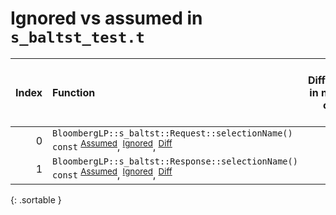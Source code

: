 # Ignored vs assumed in `s_baltst_test.t`

<script src="../sorttable.js"></script>

|   Index | Function                                                                                                                                                          |   Difference in number of lines |   Function size difference in bytes |   Number of lines in assumed build | Number of bytes in assumed build   |   Number of lines in ignored build | Number of bytes in ignored build   |
|--------:|:------------------------------------------------------------------------------------------------------------------------------------------------------------------|--------------------------------:|------------------------------------:|-----------------------------------:|:-----------------------------------|-----------------------------------:|:-----------------------------------|
|       0 | `BloombergLP::s_baltst::Request::selectionName() const` <sup>[Assumed](0.assume.s.txt)</sup>, <sup>[Ignored](0.none.s.txt)</sup>, <sup>[Diff](0.diff.html)</sup>  |                               2 |                                   0 |                                 48 | 4,413,664                          |                                 48 | 4,413,312                          |
|       1 | `BloombergLP::s_baltst::Response::selectionName() const` <sup>[Assumed](1.assume.s.txt)</sup>, <sup>[Ignored](1.none.s.txt)</sup>, <sup>[Diff](1.diff.html)</sup> |                               2 |                                   0 |                                 48 | 4,417,232                          |                                 48 | 4,416,880                          |
{: .sortable }
